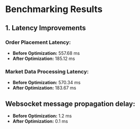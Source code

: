 # Benchmarking Results

## 1. Latency Improvements
### Order Placement Latency:
- **Before Optimization:** 557.68 ms
- **After Optimization:** 185.12 ms

### Market Data Processing Latency:
- **Before Optimization:** 570.34 ms
- **After Optimization:** 183.67 ms

## Websocket message propagation delay:
- **Before Optimization:** 1.2 ms
- **After Optimization:** 0.1 ms